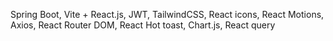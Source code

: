 Spring Boot, Vite + React.js, JWT, TailwindCSS, React icons, React Motions, Axios, React Router DOM, React Hot toast, Chart.js, React query
